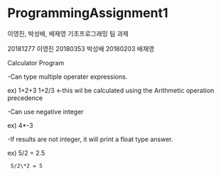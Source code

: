 # ProgrammingAssignment1
이영진, 박성배, 배재영 기초프로그래밍 팀 과제

20181277 이영진
20180353 박성배
20180203 배재영

Calculator Program

-Can type multiple operater expressions. 

 ex) 1+2+3
     1+2/3    <-this wil be calculated using the Arithmetic operation precedence
     
-Can use negative integer

 ex) 4*-3
 
-If results are not integer, it will print a float type answer.

 ex) 5/2 = 2.5
 
     5/2\*2 = 5
